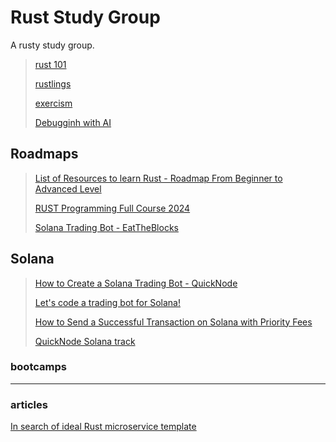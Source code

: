 # Rust Study Group

A rusty study group.

> [rust 101](https://github.com/olivmath/rust101)
>
> [rustlings](https://github.com/rust-lang/rustlings)
>
> [exercism](https://exercism.org/tracks/rust)
>
> [Debugginh with AI](./dbg/README.md)

## Roadmaps

> [List of Resources to learn Rust - Roadmap From Beginner to Advanced Level](https://github.com/ImplFerris/LearnRust)
>
> [RUST Programming Full Course 2024](https://dev.to/bekbrace/rust-programming-full-course-2024-2jen)
>
> [Solana Trading Bot - EatTheBlocks](https://www.youtube.com/live/9vG59d2HBMM)

## Solana

> [How to Create a Solana Trading Bot - QuickNode](https://www.youtube.com/live/u8Qr1JI3pUM)
>
> [Let's code a trading bot for Solana!](https://www.youtube.com/live/9vG59d2HBMM)
>
> [How to Send a Successful Transaction on Solana with Priority Fees](https://www.youtube.com/live/2p1Icrm2lFI)
>
> [QuickNode Solana track](https://www.youtube.com/watch?v=bg3XWrIpVnk&list=PLT2H_0otcvBRk10JH5_-5GViAMaQLtIol)

### bootcamps

---

### articles

[In search of ideal Rust microservice template](https://softwaremill.com/in-search-of-ideal-rust-microservice-template/)

